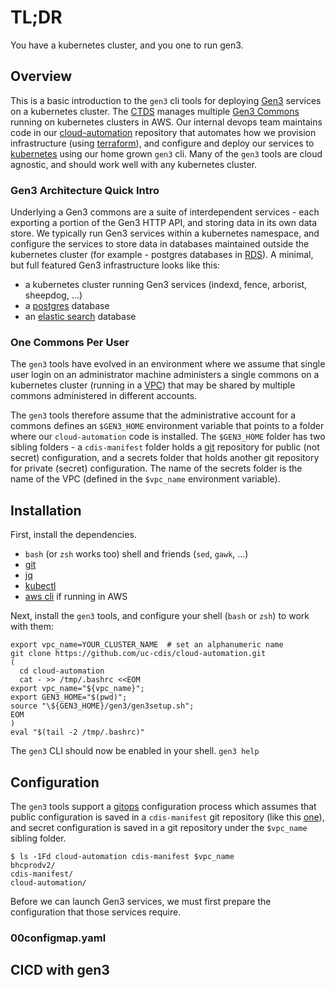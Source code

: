 # TL;DR

You have a kubernetes cluster, and you one to run gen3.

## Overview

This is a basic introduction to the `gen3` cli tools for
deploying [Gen3](https://gen3.org) services on a kubernetes cluster.
The [CTDS](https://ctds.uchicago.edu) manages multiple [Gen3 Commons](https://gen3.org/) running on kubernetes clusters in AWS.
Our internal devops team maintains code in our [cloud-automation](https://github.com/uc-cdis/cloud-automation) repository that automates how we provision infrastructure (using [terraform](https://www.terraform.io)), and configure and deploy our services to [kubernetes](https://kubernetes.io) using our home grown `gen3` cli.
Many of the `gen3` tools are cloud agnostic, and should work well with any kubernetes cluster.

### Gen3 Architecture Quick Intro

Underlying a Gen3 commons are a suite of interdependent services - each exporting a portion of the Gen3 HTTP API, and storing data
in its own data store.  We typically run Gen3 services within 
a kubernetes namespace, and configure the services to store
data in databases maintained outside the kubernetes cluster (for example - postgres databases in [RDS](https://aws.amazon.com/rds/)).
A minimal, but full featured Gen3 infrastructure looks like this:

* a kubernetes cluster running Gen3 services (indexd, fence, arborist, sheepdog, ...)
* a [postgres]() database
* an [elastic search]() database

### One Commons Per User

The `gen3` tools have evolved in an environment where we assume
that single user login on an administrator machine administers a single commons on a kubernetes cluster (running in a [VPC](https://aws.amazon.com/vpc/)) that may be shared by multiple commons administered in different accounts.  

The `gen3` tools therefore assume that the administrative account for
a commons defines an `$GEN3_HOME` environment variable that points to a folder where our `cloud-automation` code is installed.  The `$GEN3_HOME` folder has two sibling folders - a `cdis-manifest` folder holds a [git](https://git-scm.com/) repository for public (not secret) configuration, and a secrets folder that holds another git repository for private (secret) configuration.  The name of the secrets folder is the name of the VPC (defined in the `$vpc_name` environment variable).

## Installation

First, install the dependencies.  
* `bash` (or `zsh` works too) shell and friends (`sed`, `gawk`, ...)
* [git](https://git-scm.com/)
* [jq](https://stedolan.github.io/jq/manual/)
* [kubectl](https://kubernetes.io/docs/tasks/tools/install-kubectl/)
* [aws cli](https://aws.amazon.com/cli/) if running in AWS

Next, install the `gen3` tools, and configure your shell (`bash` or `zsh`) to work with them:

```
export vpc_name=YOUR_CLUSTER_NAME  # set an alphanumeric name
git clone https://github.com/uc-cdis/cloud-automation.git
(
  cd cloud-automation
  cat - >> /tmp/.bashrc <<EOM
export vpc_name="${vpc_name}";
export GEN3_HOME="$(pwd)";
source "\${GEN3_HOME}/gen3/gen3setup.sh";
EOM
)
eval "$(tail -2 /tmp/.bashrc)"
```

The `gen3` CLI should now be enabled in your shell.
`gen3 help`

## Configuration

The `gen3` tools support a [gitops](https://www.gitops.tech/) 
configuration process which assumes that public configuration is 
saved in a `cdis-manifest` git repository (like this [one](https://github.com/uc-cdis/cdis-manifest)), and secret configuration is saved in a git repository under the `$vpc_name` sibling folder.

```
$ ls -1Fd cloud-automation cdis-manifest $vpc_name
bhcprodv2/
cdis-manifest/
cloud-automation/
```

Before we can launch Gen3 services, we must first prepare the
configuration that those services require.

### 00configmap.yaml



## CICD with gen3


